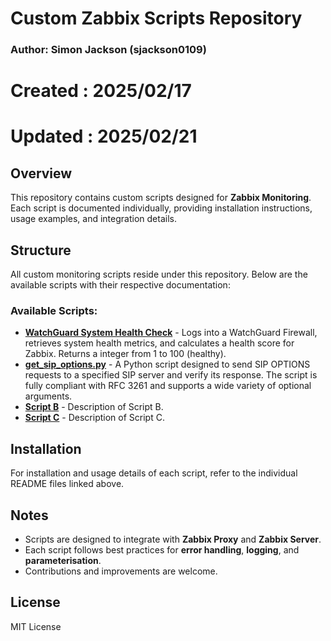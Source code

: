 # Custom Zabbix Scripts Repository

### Author: Simon Jackson (sjackson0109)
# Created     	: 2025/02/17
# Updated       : 2025/02/21

## Overview
This repository contains custom scripts designed for **Zabbix Monitoring**. Each script is documented individually, providing installation instructions, usage examples, and integration details.

## Structure
All custom monitoring scripts reside under this repository. Below are the available scripts with their respective documentation:

### Available Scripts:
- **[WatchGuard System Health Check](readme-watchguard.md)** - Logs into a WatchGuard Firewall, retrieves system health metrics, and calculates a health score for Zabbix. Returns a integer from 1 to 100 (healthy).
- **[get_sip_options.py](README-SIP-Options.md)** - A Python script designed to send SIP OPTIONS requests to a specified SIP server and verify its response. The script is fully compliant with RFC 3261 and supports a wide variety of optional arguments.
- **[Script B](readme-B.md)** - Description of Script B.
- **[Script C](readme-C.md)** - Description of Script C.

## Installation
For installation and usage details of each script, refer to the individual README files linked above.

## Notes
- Scripts are designed to integrate with **Zabbix Proxy** and **Zabbix Server**.
- Each script follows best practices for **error handling**, **logging**, and **parameterisation**.
- Contributions and improvements are welcome.

## License
MIT License

